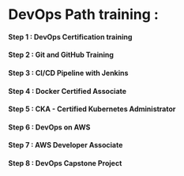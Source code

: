 
# DevOps Path training : 

#### Step 1 : DevOps Certification training


#### Step 2 : Git and GitHub Training


#### Step 3 : CI/CD Pipeline with Jenkins


#### Step 4 : Docker Certified Associate


#### Step 5 : CKA - Certified Kubernetes Administrator


#### Step 6 : DevOps on AWS


#### Step 7 : AWS Developer Associate


#### Step 8 : DevOps Capstone Project
